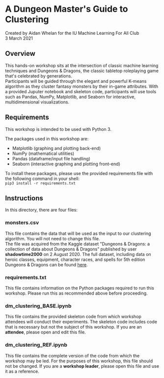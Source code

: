 # A Dungeon Master's Guide to Clustering
Created by Aidan Whelan for the IU Machine Learning For All Club  
3 March 2021  

## Overview  
This hands-on workshop sits at the intersection of classic machine learning techniques and Dungeons & Dragons, the classic tabletop roleplaying game that's celebrated by generations.  
Participants will be guided through the elegant and powerful K-means algorithm as they cluster fantasy monsters by their in-game attributes. With a provided Juputer notebook and skeleton code, participants will use tools such as Pandas, NumPy, Matplotlib, and Seaborn for interactive, multidimensional visualizations.

## Requirements  
This workshop is intended to be used with Python 3.  

The packages used in this workshop are:  
- Matplotlib (graphing and plotting back-end)
- NumPy (mathematical utilities)
- Pandas (dataframe/input file handling)
- Seaborn (interactive graphing and plotting front-end)

To install these packages, please use the provided requirements file with the following command in your shell:  
`pip3 install -r requirements.txt`

## Instructions  
In this directory, there are four files:  

### monsters.csv  
This file contains the data that will be used as the input to our clustering algorithm. You will not need to change this file.  
The file was acquired from the Kaggle dataset "Dungeons & Dragons: a collection of data about Dungeons & Dragons" published by user **shadowtime2000** on 2 August 2020. The full dataset, including data on heroic classes, equipment, character races, and spells for 5th edition Dungeons & Dragons can be found [here](https://www.kaggle.com/shadowtime2000/dungeons-dragons).  

### requirements.txt  
This file contains information on the Python packages required to run this workshop. Please run this as recommended above before proceeding.  

### dm_clustering_BASE.ipynb  
This file contains the provided skeleton code from which workshop attendees will conduct their experiments. The skeleton code includes code that is necessary but not the subject of this workshop. If you are an **attendee**, please open and edit this file.  

### dm_clustering_REF.ipynb  
This file contains the complete version of the code from which the workshop may be led. For the purposes of this workshop, this file should not be changed. If you are a **workshop leader**, please open this file and use it as a reference.  

